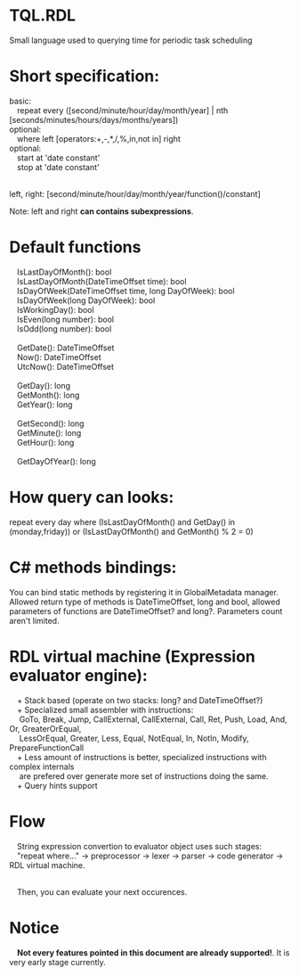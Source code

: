# TQL.RDL
Small language used to querying time for periodic task scheduling

# Short specification:

basic:<br/>
&emsp;repeat every ([second/minute/hour/day/month/year] | nth [seconds/minutes/hours/days/months/years])<br/>
optional:<br/>
&emsp;where left [operators:+,-,*,/,%,in,not in] right<br/>
optional:<br/>
&emsp;start at 'date constant'<br/>
&emsp;stop at 'date constant'<br/><br/>

left, right: [second/minute/hour/day/month/year/function()/constant]<br/>

Note: left and right <b>can contains subexpressions</b>.<br/>

# Default functions
&emsp;IsLastDayOfMonth(): bool<br/>
&emsp;IsLastDayOfMonth(DateTimeOffset time): bool<br/>
&emsp;IsDayOfWeek(DateTimeOffset time, long DayOfWeek): bool<br/>
&emsp;IsDayOfWeek(long DayOfWeek): bool<br/>
&emsp;IsWorkingDay(): bool<br/>
&emsp;IsEven(long number): bool<br/>
&emsp;IsOdd(long number): bool<br/><br/>
&emsp;GetDate(): DateTimeOffset<br/>
&emsp;Now(): DateTimeOffset<br/>
&emsp;UtcNow(): DateTimeOffset<br/><br/>
&emsp;GetDay(): long<br/>
&emsp;GetMonth(): long<br/>
&emsp;GetYear(): long<br/><br/>
&emsp;GetSecond(): long<br/>
&emsp;GetMinute(): long<br/>
&emsp;GetHour(): long<br/><br/>
&emsp;GetDayOfYear(): long

# How query can looks:

repeat every day where (IsLastDayOfMonth() and GetDay() in (monday,friday)) or (IsLastDayOfMonth() and GetMonth() % 2 = 0)

# C# methods bindings:

You can bind static methods by registering it in GlobalMetadata manager. Allowed return type of methods is DateTimeOffset, long and bool,
allowed parameters of functions are DateTimeOffset? and long?. Parameters count aren't limited.

# RDL virtual machine (Expression evaluator engine):

&emsp;+ Stack based (operate on two stacks: long? and DateTimeOffset?)<br/>
&emsp;+ Specialized small assembler with instructions: <br/>
&emsp;  GoTo, Break, Jump, CallExternal, CallExternal, Call, Ret, Push, Load, And, Or, GreaterOrEqual, <br/>
&emsp;  LessOrEqual, Greater, Less, Equal, NotEqual, In, NotIn, Modify, PrepareFunctionCall<br/>
&emsp;+ Less amount of instructions is better, specialized instructions with complex internals <br/>
&emsp;  are prefered over generate more set of instructions doing the same.<br/>
&emsp;+ Query hints support<br/>

# Flow

&emsp;String expression convertion to evaluator object uses such stages:<br/>
&emsp;"repeat where..." -> preprocessor -> lexer -> parser -> code generator -> RDL virtual machine.<br/><br/>

&emsp;Then, you can evaluate your next occurences.

# Notice

&emsp;<b>Not every features pointed in this document are already supported!</b>. It is very early stage currently.
